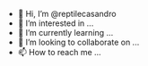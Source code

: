 - 👋 Hi, I’m @reptilecasandro
- 👀 I’m interested in ...
- 🌱 I’m currently learning ...
- 💞️ I’m looking to collaborate on ...
- 📫 How to reach me ...

<!---
reptilecasandro/reptilecasandro is a ✨ special ✨ repository because its `README.md` (this file) appears on your GitHub profile.
You can click the Preview link to take a look at your changes.
--->
